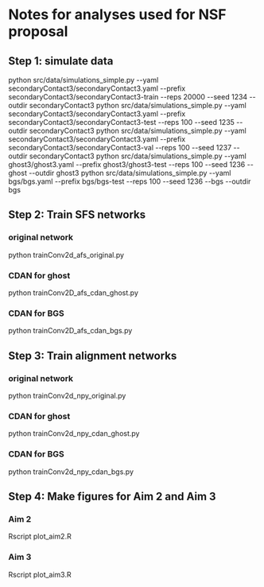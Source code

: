 # Notes for analyses used for NSF proposal

## Step 1: simulate data
python src/data/simulations_simple.py --yaml secondaryContact3/secondaryContact3.yaml --prefix secondaryContact3/secondaryContact3-train --reps 20000 --seed 1234 --outdir secondaryContact3
python src/data/simulations_simple.py --yaml secondaryContact3/secondaryContact3.yaml --prefix secondaryContact3/secondaryContact3-test --reps 100 --seed 1235 --outdir secondaryContact3
python src/data/simulations_simple.py --yaml secondaryContact3/secondaryContact3.yaml --prefix secondaryContact3/secondaryContact3-val --reps 100 --seed 1237 --outdir secondaryContact3
python src/data/simulations_simple.py --yaml ghost3/ghost3.yaml --prefix ghost3/ghost3-test --reps 100 --seed 1236 --ghost --outdir ghost3
python src/data/simulations_simple.py --yaml bgs/bgs.yaml --prefix bgs/bgs-test --reps 100 --seed 1236 --bgs --outdir bgs

## Step 2: Train SFS networks
### original network
python trainConv2d_afs_original.py
### CDAN for ghost
python trainConv2D_afs_cdan_ghost.py
### CDAN for BGS
python trainConv2D_afs_cdan_bgs.py

## Step 3: Train alignment networks
### original network
python trainConv2d_npy_original.py
### CDAN for ghost
python trainConv2d_npy_cdan_ghost.py
### CDAN for BGS
python trainConv2d_npy_cdan_bgs.py

## Step 4: Make figures for Aim 2 and Aim 3
### Aim 2
Rscript plot_aim2.R
### Aim 3
Rscript plot_aim3.R
